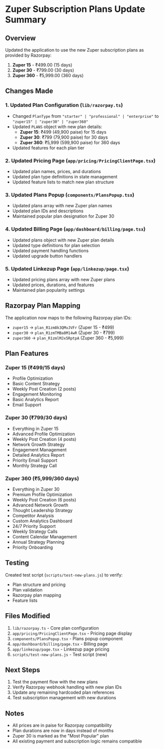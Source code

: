 # Zuper Subscription Plans Update Summary

## Overview
Updated the application to use the new Zuper subscription plans as provided by Razorpay:

1. **Zuper 15** - ₹499.00 (15 days)
2. **Zuper 30** - ₹799.00 (30 days) 
3. **Zuper 360** - ₹5,999.00 (360 days)

## Changes Made

### 1. Updated Plan Configuration (`lib/razorpay.ts`)
- Changed `PlanType` from `"starter" | "professional" | "enterprise"` to `"zuper15" | "zuper30" | "zuper360"`
- Updated `PLANS` object with new plan details:
  - **Zuper 15**: ₹499 (49,900 paise) for 15 days
  - **Zuper 30**: ₹799 (79,900 paise) for 30 days
  - **Zuper 360**: ₹5,999 (599,900 paise) for 360 days
- Updated features for each plan tier

### 2. Updated Pricing Page (`app/pricing/PricingClientPage.tsx`)
- Updated plan names, prices, and durations
- Updated plan type definitions in state management
- Updated feature lists to match new plan structure

### 3. Updated Plans Popup (`components/PlansPopup.tsx`)
- Updated plans array with new Zuper plan names
- Updated plan IDs and descriptions
- Maintained popular plan designation for Zuper 30

### 4. Updated Billing Page (`app/dashboard/billing/page.tsx`)
- Updated plans object with new Zuper plan details
- Updated type definitions for plan selection
- Updated payment handling functions
- Updated upgrade button handlers

### 5. Updated Linkezup Page (`app/linkezup/page.tsx`)
- Updated pricing plans array with new Zuper plans
- Updated prices, durations, and features
- Maintained plan popularity settings

## Razorpay Plan Mapping
The application now maps to the following Razorpay plan IDs:
- `zuper15` → `plan_R1zm8k3QMvJVFr` (Zuper 15 - ₹499)
- `zuper30` → `plan_R1zmTMBa8M14wR` (Zuper 30 - ₹799)
- `zuper360` → `plan_R1zmlMJx5RptpA` (Zuper 360 - ₹5,999)

## Plan Features

### Zuper 15 (₹499/15 days)
- Profile Optimization
- Basic Content Strategy
- Weekly Post Creation (2 posts)
- Engagement Monitoring
- Basic Analytics Report
- Email Support

### Zuper 30 (₹799/30 days)
- Everything in Zuper 15
- Advanced Profile Optimization
- Weekly Post Creation (4 posts)
- Network Growth Strategy
- Engagement Management
- Detailed Analytics Report
- Priority Email Support
- Monthly Strategy Call

### Zuper 360 (₹5,999/360 days)
- Everything in Zuper 30
- Premium Profile Optimization
- Weekly Post Creation (6 posts)
- Advanced Network Growth
- Thought Leadership Strategy
- Competitor Analysis
- Custom Analytics Dashboard
- 24/7 Priority Support
- Weekly Strategy Calls
- Content Calendar Management
- Annual Strategy Planning
- Priority Onboarding

## Testing
Created test script (`scripts/test-new-plans.js`) to verify:
- Plan structure and pricing
- Plan validation
- Razorpay plan mapping
- Feature lists

## Files Modified
1. `lib/razorpay.ts` - Core plan configuration
2. `app/pricing/PricingClientPage.tsx` - Pricing page display
3. `components/PlansPopup.tsx` - Plans popup component
4. `app/dashboard/billing/page.tsx` - Billing page
5. `app/linkezup/page.tsx` - Linkezup page pricing
6. `scripts/test-new-plans.js` - Test script (new)

## Next Steps
1. Test the payment flow with the new plans
2. Verify Razorpay webhook handling with new plan IDs
3. Update any remaining hardcoded plan references
4. Test subscription management with new durations

## Notes
- All prices are in paise for Razorpay compatibility
- Plan durations are now in days instead of months
- Zuper 30 is marked as the "Most Popular" plan
- All existing payment and subscription logic remains compatible
